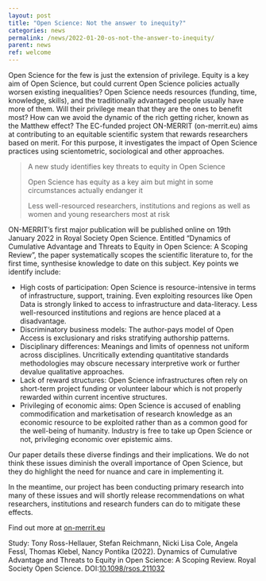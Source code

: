 ```yaml
---
layout: post
title: "Open Science: Not the answer to inequity?"
categories: news
permalink: /news/2022-01-20-os-not-the-answer-to-inequity/
parent: news
ref: welcome
---
```


Open Science for the few is just the extension of privilege. Equity is a key aim of Open Science, but could current Open Science policies actually worsen existing inequalities? Open Science needs resources (funding, time, knowledge, skills), and the traditionally advantaged people usually have more of them. Will their privilege mean that they are the ones to benefit most? How can we avoid the dynamic of the rich getting richer, known as the Matthew effect? The EC-funded project ON-MERRIT (on-merrit.eu) aims at contributing to an equitable scientific system that rewards researchers based on merit. For this purpose, it investigates the impact of Open Science practices using scientometric, sociological and other approaches.

> A new study identifies key threats to equity in Open Science
> 
> Open Science has equity as a key aim but might in some circumstances actually endanger it
> 
> Less well-resourced researchers, institutions and regions as well as women and young researchers most at risk 

ON-MERRIT’s first major publication will be published online on 19th January 2022 in Royal Society Open Science. Entitled “Dynamics of Cumulative Advantage and Threats to Equity in Open Science: A Scoping Review”, the paper systematically scopes the scientific literature to, for the first time, synthesise knowledge to date on this subject. Key points we identify include:

*	High costs of participation: Open Science is resource-intensive in terms of infrastructure, support, training. Even exploiting resources like Open Data is strongly linked to access to infrastructure and data-literacy. Less well-resourced institutions and regions are hence placed at a disadvantage.
*	Discriminatory business models: The author-pays model of Open Access is exclusionary and risks stratifying authorship patterns.
*	Disciplinary differences: Meanings and limits of openness not uniform across disciplines. Uncritically extending quantitative standards methodologies may obscure necessary interpretive work or further devalue qualitative approaches.
*	Lack of reward structures: Open Science infrastructures often rely on short-term project funding or volunteer labour which is not properly rewarded within current incentive structures.
*	Privileging of economic aims: Open Science is accused of enabling commodification and marketisation of research knowledge as an economic resource to be exploited rather than as a common good for the well-being of humanity. Industry is free to take up Open Science or not, privileging economic over epistemic aims. 

Our paper details these diverse findings and their implications. We do not think these issues diminish the overall importance of Open Science, but they do highlight the need for nuance and care in implementing it.

In the meantime, our project has been conducting primary research into many of these issues and will shortly release recommendations on what researchers, institutions and research funders can do to mitigate these effects.

Find out more at [on-merrit.eu](https://on-merrit.eu/)  

Study: Tony Ross-Hellauer, Stefan Reichmann, Nicki Lisa Cole, Angela Fessl, Thomas Klebel, Nancy Pontika (2022). Dynamics of Cumulative Advantage and Threats to Equity in Open Science: A Scoping Review. Royal Society Open Science. DOI:[10.1098/rsos.211032](https://doi.org/10.1098/rsos.211032)

